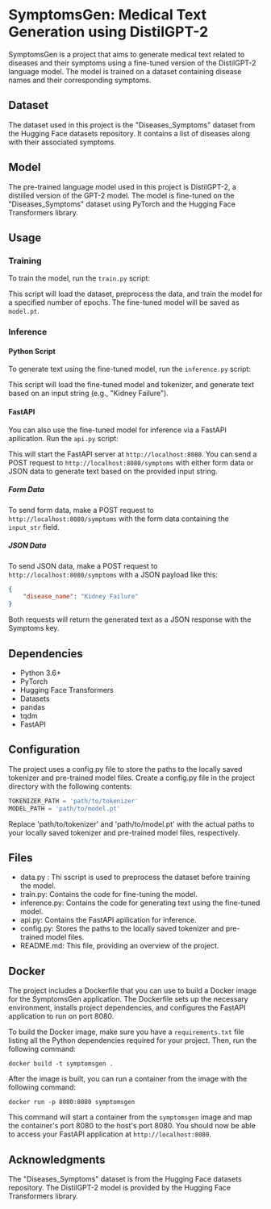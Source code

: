# SymptomsGen: Medical Text Generation using DistilGPT-2

SymptomsGen is a project that aims to generate medical text related to diseases and their symptoms using a fine-tuned version of the DistilGPT-2 language model. The model is trained on a dataset containing disease names and their corresponding symptoms.

## Dataset

The dataset used in this project is the "Diseases_Symptoms" dataset from the Hugging Face datasets repository. It contains a list of diseases along with their associated symptoms.

## Model

The pre-trained language model used in this project is DistilGPT-2, a distilled version of the GPT-2 model. The model is fine-tuned on the "Diseases_Symptoms" dataset using PyTorch and the Hugging Face Transformers library.

## Usage

### Training

To train the model, run the `train.py` script:

This script will load the dataset, preprocess the data, and train the model for a specified number of epochs. The fine-tuned model will be saved as `model.pt`.

### Inference

#### Python Script

To generate text using the fine-tuned model, run the `inference.py` script:

This script will load the fine-tuned model and tokenizer, and generate text based on an input string (e.g., "Kidney Failure").

#### FastAPI

You can also use the fine-tuned model for inference via a FastAPI apilication. Run the `api.py` script:

This will start the FastAPI server at `http://localhost:8080`. You can send a POST request to `http://localhost:8080/symptoms` with either form data or JSON data to generate text based on the provided input string.

##### Form Data

To send form data, make a POST request to `http://localhost:8080/symptoms` with the form data containing the `input_str` field.

##### JSON Data

To send JSON data, make a POST request to `http://localhost:8080/symptoms` with a JSON payload like this:

```json
{
    "disease_name": "Kidney Failure"
}

```

Both requests will return the generated text as a JSON response with the Symptoms key.

## Dependencies

* Python 3.6+
* PyTorch
* Hugging Face Transformers
* Datasets
* pandas
* tqdm
* FastAPI

## Configuration

The project uses a config.py file to store the paths to the locally saved tokenizer and pre-trained model files. Create a config.py file in the project directory with the following contents:

```python
TOKENIZER_PATH = 'path/to/tokenizer'
MODEL_PATH = 'path/to/model.pt'
```

Replace 'path/to/tokenizer' and 'path/to/model.pt' with the actual paths to your locally saved tokenizer and pre-trained model files, respectively.

## Files

* data.py : Thi sscript is used to preprocess the dataset before training the model.
* train.py: Contains the code for fine-tuning the model.
* inference.py: Contains the code for generating text using the fine-tuned model.
* api.py: Contains the FastAPI apilication for inference.
* config.py: Stores the paths to the locally saved tokenizer and pre-trained model files.
* README.md: This file, providing an overview of the project.

## Docker

The project includes a Dockerfile that you can use to build a Docker image for the SymptomsGen application. The Dockerfile sets up the necessary environment, installs project dependencies, and configures the FastAPI application to run on port 8080.

To build the Docker image, make sure you have a `requirements.txt` file listing all the Python dependencies required for your project. Then, run the following command:

```docker
docker build -t symptomsgen .
```

After the image is built, you can run a container from the image with the following command:

```docker
docker run -p 8080:8080 symptomsgen
```

This command will start a container from the `symptomsgen` image and map the container's port 8080 to the host's port 8080. You should now be able to access your FastAPI application at `http://localhost:8080`.


## Acknowledgments

The "Diseases_Symptoms" dataset is from the Hugging Face datasets repository.
The DistilGPT-2 model is provided by the Hugging Face Transformers library.
